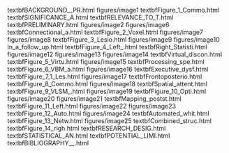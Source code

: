 textbfBACKGROUND__PR.html
figures/image1
textbfFigure_1_Commo.html
textbfSIGNIFICANCE_A.html
textbfRELEVANCE_TO_T.html
textbfPRELIMINARY.html
figures/image2
figures/image6
textbfConnectional_a.html
textbfFigure_2_Voxel.html
figures/image7
figures/image8
textbfFigure_3_Lesio.html
figures/image9
figures/image10
In_a_follow_up.html
textbfFigure_4_Left_.html
textbfRight_Statisti.html
figures/image12
figures/image13
figures/image14
textbfVirtual_discon.html
textbfFigure_5_Virtu.html
figures/image15
textbfProcessing_spe.html
textbfFigure_6_VBM_a.html
figures/image16
textbfExecutive_dysf.html
textbfFigure_7_1_Les.html
figures/image17
textbfFrontoposterio.html
textbfFigure_8_Commo.html
figures/image18
textbfSpatial_attent.html
textbfFigure_9_VLSM_.html
figures/image19
textbfFigure_10_Opti.html
figures/image20
figures/image21
textbfMapping_postst.html
textbfFigure_11_Left.html
figures/image22
figures/image23
textbfFigure_12_Auto.html
figures/image24
textbfAutomated_whit.html
textbfFigure_13_Netw.html
figures/image25
textbfCombined_struc.html
textbfFigure_14_righ.html
textbfRESEARCH_DESIG.html
textbfSTATISTICAL_AN.html
textbfPOTENTIAL_LIMI.html
textbfBIBLIOGRAPHY__.html
